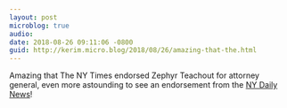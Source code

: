 ```yaml
---
layout: post
microblog: true
audio: 
date: 2018-08-26 09:11:06 -0800
guid: http://kerim.micro.blog/2018/08/26/amazing-that-the.html
---
```

Amazing that The NY Times endorsed Zephyr Teachout for attorney general, even more astounding to see an endorsement from the [NY Daily News](http://www.nydailynews.com/opinion/ny-edit-ag-20180822-story.html)!
